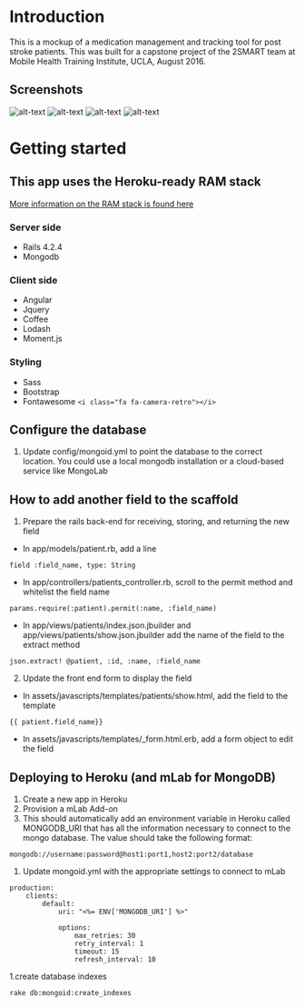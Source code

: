 # Introduction
This is a mockup of a medication management and tracking tool for post stroke patients. This was built for a capstone project of the 2SMART team at Mobile Health Training Institute, UCLA, August 2016.

## Screenshots
![alt-text](https://raw.githubusercontent.com/davehdo/mhti-med-manager/master/public/Screenshot%202016-08-12%2010.03.28.png)
![alt-text](https://raw.githubusercontent.com/davehdo/mhti-med-manager/master/public/Screenshot%202016-08-12%2010.04.12.png)
![alt-text](https://raw.githubusercontent.com/davehdo/mhti-med-manager/master/public/Screenshot%202016-08-12%2010.04.26.png)
![alt-text](https://raw.githubusercontent.com/davehdo/mhti-med-manager/master/public/Screenshot%202016-08-12%2010.04.53.png)


# Getting started

## This app uses the Heroku-ready RAM stack
[More information on the RAM stack is found here](https://bitbucket.org/davehdo/ram-stack/)

### Server side
* Rails 4.2.4
* Mongodb

### Client side
* Angular
* Jquery
* Coffee
* Lodash
* Moment.js

### Styling
* Sass
* Bootstrap
* Fontawesome ```<i class="fa fa-camera-retro"></i>```


## Configure the database
1. Update config/mongoid.yml to point the database to the correct location. You could use a local mongodb installation or a cloud-based service like MongoLab

## How to add another field to the scaffold

1. Prepare the rails back-end for receiving, storing, and returning the new field

* In app/models/patient.rb, add a line
```
field :field_name, type: String
```

* In app/controllers/patients_controller.rb, scroll to the permit method and whitelist the field name
```
params.require(:patient).permit(:name, :field_name)
```

* In app/views/patients/index.json.jbuilder and app/views/patients/show.json.jbuilder
add the name of the field to the extract method
```
json.extract! @patient, :id, :name, :field_name
```

2. Update the front end form to display the field   

* In assets/javascripts/templates/patients/show.html, add the field to the template
```
{{ patient.field_name}}
```
* In assets/javascripts/templates/_form.html.erb, add a form object to edit the field

## Deploying to Heroku (and mLab for MongoDB)
1. Create a new app in Heroku
1. Provision a mLab Add-on
1. This should automatically add an environment variable in Heroku called MONGODB_URI that has all the information necessary to connect to the mongo database. The value should take the following format:
```
mongodb://username:password@host1:port1,host2:port2/database
```
1. Update mongoid.yml with the appropriate settings to connect to mLab
```
production:
    clients:
        default:
            uri: "<%= ENV['MONGODB_URI'] %>"

            options:
                max_retries: 30
                retry_interval: 1
                timeout: 15
                refresh_interval: 10
```

1.create database indexes
```
rake db:mongoid:create_indexes
```
